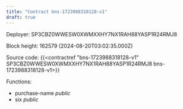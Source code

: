 ```yaml
---
title: "Contract bns-1723988318128-v1"
draft: true
---
```

Deployer: SP3CBZ0WWESW0XWMXXHY7NX1RAH88YASP1R24RMJ8


 



Block height: 162579 (2024-08-20T03:02:35.000Z)

Source code: {{<contractref "bns-1723988318128-v1" SP3CBZ0WWESW0XWMXXHY7NX1RAH88YASP1R24RMJ8 bns-1723988318128-v1>}}

Functions:

* purchase-name _public_
* six _public_
